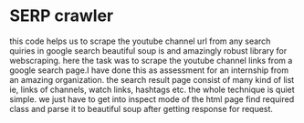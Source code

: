# SERP crawler
this code helps us to scrape the youtube channel url from any search quiries in google search
beautiful soup is and amazingly robust library for webscraping. here the task was to scrape the youtube channel links from a google search page.I have done this as assessment for an internship from an amazing organization.
the search result page consist of many kind of list ie, links of channels, watch links, hashtags etc. the whole technique is quiet simple. we just have to get into inspect mode of the html page find required class and parse it to beautiful soup after getting response for request.
